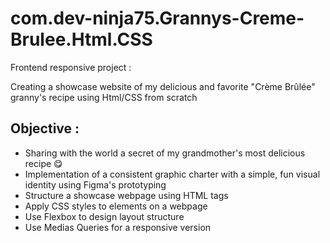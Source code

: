# com.dev-ninja75.Grannys-Creme-Brulee.Html.CSS

Frontend responsive project :  

Creating a showcase website of my delicious and favorite "Crème Brûlée" granny's recipe using Html/CSS from scratch

## Objective :

* Sharing with the world a secret of my grandmother's most delicious recipe 😋
* Implementation of a consistent graphic charter with a simple, fun visual identity using Figma's prototyping
* Structure a showcase webpage using HTML tags
* Apply CSS styles to elements on a webpage
* Use Flexbox to design layout structure 
* Use Medias Queries for a responsive version 